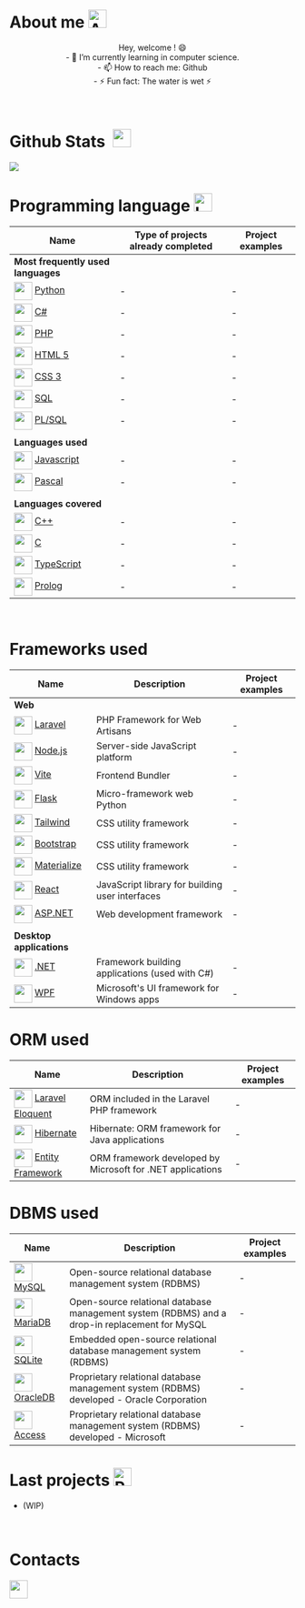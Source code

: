 <body>



# About me <img src="https://media.giphy.com/media/j5iFnQGNeFO8m7l5VR/giphy.gif" alt="Aboutme gif" width="32">
<div align="center">
  <p align="center">
    Hey, welcome ! 😄<br />
    - 🌱 I’m currently learning in computer science.<br>
    - 📫 How to reach me: Github<br>
    - ⚡ Fun fact: The water is wet ⚡<br>
  </p>
</div>
<br />

# Github Stats &nbsp;<img src="https://zupimages.net/up/23/21/d5qm.png" width="32"></h2> 

<a href="https://github.com/anuraghazra/github-readme-stats">
  <img  src="https://github-readme-stats.vercel.app/api?username=LucasPupat&show_icons=true&theme=midnight-purple" />
</a>
<br />

# Programming language <img src="https://media.giphy.com/media/YIoRLftPZQCFSQXIzp/giphy.gif" alt="Language gif" width="32">

| Name                       | Type of projects already completed                   | Project examples      |
| - | - | - |
| **Most frequently used languages** |
| <img align="center" src="https://media.giphy.com/media/LMt9638dO8dftAjtco/giphy.gif" width="32"/> [Python](https://www.python.org/) | - | - |
| <img align="center" src="https://zupimages.net/up/23/21/rycq.png" width="32"/> [C#](https://learn.microsoft.com/fr-fr/dotnet/csharp/) | - | - |
| <img align="center" src="https://zupimages.net/up/22/23/c1wq.png" width="32"/> [PHP](https://www.php.net/) | - | - |
| <img align="center" src="https://cutt.ly/iSl6629" width="32"/> [HTML 5](https://developer.mozilla.org/fr/docs/Glossary/HTML5) | - | - |
| <img align="center" src="https://cutt.ly/tSzwLTZ" width="32"/> [CSS 3](https://developer.mozilla.org/fr/docs/Learn/CSS/First_steps/What_is_CSS) | - | - |
| <img align="center" src="https://zupimages.net/up/23/21/j1k1.png" width="32"/> [SQL](https://sql.sh/) | - | - |
| <img align="center" src="https://zupimages.net/up/23/21/bst4.png" width="32"/> [PL/SQL](https://www.oracle.com/fr/database/technologies/appdev/plsql.html) | - | - |
| |
| **Languages used** |
| <img align="center" src="https://zupimages.net/up/23/21/f953.png" width="32"/> [Javascript](https://developer.mozilla.org/fr/docs/Web/JavaScript) | - | - |
| <img align="center" src="https://zupimages.net/up/23/21/3opm.png" width="32"/> [Pascal](https://www.lazarus-ide.org/) | - | - |
| |
| **Languages covered** |
| <img align="center" src="https://zupimages.net/up/23/21/6ro1.png" width="32"/> [C++](https://learn.microsoft.com/fr-fr/cpp/?view=msvc-170) | - | - |
| <img align="center" src="https://zupimages.net/up/22/46/i22b.png" width="32"/> [C](https://learn.microsoft.com/fr-fr/cpp/?view=msvc-170) | - | - |
| <img align="center" src="https://grafikart.fr/uploads/icons/typescript.svg" width="32"/> [TypeScript](https://www.typescriptlang.org/) | - | - |
| <img align="center" src="https://zupimages.net/up/23/21/8cm0.png" width="32"/> [Prolog](https://www.swi-prolog.org/) | - | - |

<br/>

# Frameworks used

| Name                       | Description | Project examples      |
| - | - | - |
| **Web** |
| <img align="center" src="https://zupimages.net/up/21/39/5ruw.png" width="32"/> [Laravel](https://laravel.com/) | PHP Framework for Web Artisans | - |
| <img align="center" src="https://zupimages.net/up/23/21/yuwp.png" width="32"/> [Node.js](https://nodejs.org/en) | Server-side JavaScript platform | - |
| <img align="center" src="https://zupimages.net/up/23/21/shy1.png" width="32"/> [Vite](https://vitejs.dev/) | Frontend Bundler | - |
| <img align="center" src="https://zupimages.net/up/23/21/izgu.png" width="32"/> [Flask](https://flask.palletsprojects.com/en/2.3.x/) | Micro-framework web Python | - |
| <img align="center" src="https://zupimages.net/up/23/21/4esz.png" width="32"/> [Tailwind](https://tailwindcss.com/) | CSS utility framework | - |
| <img align="center" src="https://zupimages.net/up/23/21/zcew.png" width="32"/> [Bootstrap](https://getbootstrap.com/) | CSS utility framework | - |
| <img align="center" src="https://zupimages.net/up/23/21/qj0x.png" width="32"/> [Materialize](https://materializecss.com/) | CSS utility framework | - |*
| <img align="center" src="https://zupimages.net/up/22/52/kxxx.png" width="32"/> [React](https://fr.legacy.reactjs.org/) | JavaScript library for building user interfaces | - |
| <img align="center" src="https://www.sparks-formation.com/wp-content/uploads/2020/06/logo-aspnet.png" width="32"/> [ASP.NET](https://dotnet.microsoft.com/en-us/apps/aspnet) | Web development framework | - |
| |
| **Desktop applications** |
| <img align="center" src="https://zupimages.net/up/23/21/yu9h.png" width="32"/> [.NET](https://dotnet.microsoft.com/en-us/download) | Framework building applications (used with C#) | - |
| <img align="center" src="https://www.ambient-it.net/wp-content/uploads/2016/04/wpf-logo-175.png" width="32"/> [WPF](https://learn.microsoft.com/fr-fr/dotnet/desktop/wpf/overview/?view=netdesktop-7.0) | Microsoft's UI framework for Windows apps | - |

# ORM used

| Name                       | Description | Project examples      |
| - | - | - |
| <img align="center" src="https://www.javiernunez.com/wp-content/uploads/2016/05/laravel-eloquent-orm.png" width="32"/> [Laravel Eloquent](https://laravel.com/docs/10.x/eloquent) | ORM included in the Laravel PHP framework | - |
| <img align="center" src="https://assets.stickpng.com/images/58480887cef1014c0b5e48ec.png" width="32"/> [Hibernate](https://hibernate.org/) | Hibernate: ORM framework for Java applications | - |
| <img align="center" src="https://alexandrecastro.dev/wp-content/uploads/2021/12/efcore.png" width="32"/> [Entity Framework](https://learn.microsoft.com/fr-fr/ef/) | ORM framework developed by Microsoft for .NET applications | - |

# DBMS used
| Name                       | Description | Project examples      |
| - | - | - |
| <img align="center" src="https://cdn-icons-png.flaticon.com/512/5968/5968313.png" width="32"/> [MySQL](https://www.mysql.com/fr/) | Open-source relational database management system (RDBMS) | - |
| <img align="center" src="https://static-00.iconduck.com/assets.00/mariadb-icon-512x340-txozryr2.png" width="32"/> [MariaDB](https://mariadb.org/) | Open-source relational database management system (RDBMS) and a drop-in replacement for MySQL | - |
| <img align="center" src="https://upload.wikimedia.org/wikipedia/commons/thumb/9/97/Sqlite-square-icon.svg/2048px-Sqlite-square-icon.svg.png" width="32"/> [SQLite](https://www.sqlite.org/index.html) | Embedded open-source relational database management system (RDBMS) | - |
| <img align="center" src="https://upload.wikimedia.org/wikipedia/fr/thumb/6/68/Oracle_SQL_Developer_logo.svg/1200px-Oracle_SQL_Developer_logo.svg.png" width="32"/> [OracleDB](https://www.oracle.com/database/sqldeveloper/technologies/download/) | Proprietary relational database management system (RDBMS) developed - Oracle Corporation | - |
| <img align="center" src="https://upload.wikimedia.org/wikipedia/commons/thumb/f/f1/Microsoft_Office_Access_%282019-present%29.svg/2097px-Microsoft_Office_Access_%282019-present%29.svg.png" width="32"/> [Access](https://www.microsoft.com/fr-fr/microsoft-365/access) | Proprietary relational database management system (RDBMS) developed - Microsoft | - |


# Last projects <img src="https://media.giphy.com/media/D0jidt0aW8DD2YZkAB/giphy.gif" alt="Projects gif" width="32"> 
- (WIP)
<br />

<div align="center">
  <!--<a href="https://github.com/Virdrox/SQLtoPYSQLITE3"><img align="center" src="https://github-readme-stats.vercel.app/api/pin/?username=Virdrox&repo=SQLtoPYSQLITE3&theme=codeSTACKr"/></a>-->
</div>

# Contacts 
<div align="left">
  <a href="https://github.com/lpiut"><img src="https://media.giphy.com/media/KzJkzjggfGN5Py6nkT/giphy.gif" width="32"></a>
</div>

</body>

